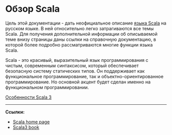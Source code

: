 # Обзор Scala

Цель этой документации - дать неофициальное описание [языка Scala][Scala home page] на русском языке. 
В ней относительно легко затрагиваются все темы Scala.
Для получения дополнительной информации об описываемой теме внизу страницы даны ссылки на справочную документацию, 
в которой более подробно рассматриваются многие функции языка Scala.

Scala - это красивый, выразительный язык программирования с чистым, современным синтаксисом,
который обеспечивает безопасную систему статических типов.
Он поддерживает как функциональное программирование, так и объектно-ориентированное программирование.
Но основной акцент будет сделан именно на функциональном программировании.

[Особенности Scala 3](https://docs.scala-lang.org/scala3/book/scala-features.html)

---

**Ссылки:**

- [Scala home page][Scala home page]
- [Scala3 book](https://docs.scala-lang.org/scala3/book/introduction.html)

[Scala home page]: https://www.scala-lang.org/
